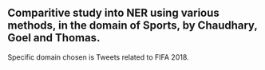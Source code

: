<h2>Comparitive study into NER using various methods, in the domain of Sports, by Chaudhary, Goel and Thomas.</h2>
Specific domain chosen is Tweets related to FIFA 2018.
